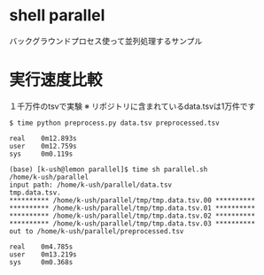 # shell parallel

バックグラウンドプロセス使って並列処理するサンプル


# 実行速度比較

１千万件のtsvで実験
※ リポジトリに含まれているdata.tsvは1万件です

``` shell
$ time python preprocess.py data.tsv preprocessed.tsv

real    0m12.893s
user    0m12.759s
sys     0m0.119s
```

``` shell
(base) [k-ush@lemon parallel]$ time sh parallel.sh 
/home/k-ush/parallel
input path: /home/k-ush/parallel/data.tsv
tmp.data.tsv.
********** /home/k-ush/parallel/tmp/tmp.data.tsv.00 **********
********** /home/k-ush/parallel/tmp/tmp.data.tsv.01 **********
********** /home/k-ush/parallel/tmp/tmp.data.tsv.02 **********
********** /home/k-ush/parallel/tmp/tmp.data.tsv.03 **********
out to /home/k-ush/parallel/preprocessed.tsv

real    0m4.785s
user    0m13.219s
sys     0m0.368s
```

